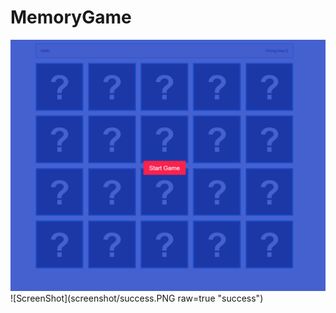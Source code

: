 # MemoryGame

![ScreenShot](screenshot/StartGame.PNG )
![ScreenShot](screenshot/success.PNG raw=true "success")

